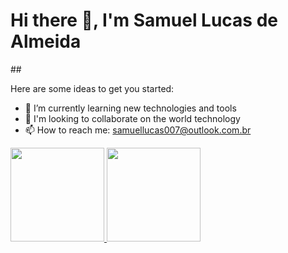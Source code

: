 <h1 allign="center">Hi there 👋, I'm Samuel Lucas de Almeida</h1>
##

Here are some ideas to get you started:

- 🌱 I’m currently learning new technologies and tools
- 👯 I'm looking to collaborate on the world technology
- 📫 How to reach me: samuellucas007@outlook.com.br

<div>
    <a href="https://github.com/Samuellucas007">
    <img height="150em" src="https://github-readme-stats.vercel.app/api?username=Samuellucas007&show_icons=true&theme=dracula&include_all_commits=true&count_private=true"/>
    <img height="150em" src="https://github-readme-stats.vercel.app/api/top-langs/?username=Samuellucas007&layout=compact&langs_count=16&theme=dracula"/>
</div>
